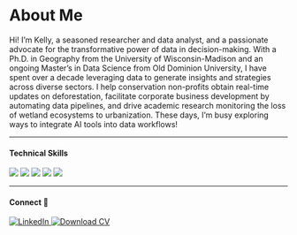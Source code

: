 # About Me
Hi! I’m Kelly, a seasoned researcher and data analyst, and a passionate advocate for the transformative power of data in decision-making. With a Ph.D. in Geography from the University of Wisconsin-Madison and an ongoing Master’s in Data Science from Old Dominion University, I have spent over a decade leveraging data to generate insights and strategies across diverse sectors. I help conservation non-profits obtain real-time updates on deforestation, facilitate corporate business development by automating data pipelines, and drive academic research monitoring the loss of wetland ecosystems to urbanization. These days, I’m busy exploring ways to integrate AI tools into data workflows!

---

#### Technical Skills  
<p>
  <img src="https://img.shields.io/badge/-Python-3776AB?style=flat&logo=python&logoColor=white">
  <img src="https://img.shields.io/badge/-SQL-4479A1?style=flat&logo=sql&logoColor=white">
  <img src="https://img.shields.io/badge/-Excel-217346?style=flat&logo=microsoft-excel&logoColor=white">
  <img src="https://img.shields.io/badge/-Google_Sheets-34A853?style=flat&logo=google-sheets&logoColor=white">
  <img src="https://img.shields.io/badge/-QGIS-589632?style=flat&logo=qgis&logoColor=white">
</p>

---

#### Connect 🤝  
<p>
  <a href="https://www.linkedin.com/in/kelly-wanjing-chen-ph-d-36464038/">
    <img src="https://img.shields.io/badge/-LinkedIn-0A66C2?style=flat&logo=linkedin&logoColor=white" alt="LinkedIn">
  </a>
  <a href="./assets/resume.pdf">
    <img src="https://img.shields.io/badge/-Download_CV-6f42c1?style=flat&logo=adobe-acrobat&logoColor=white" alt="Download CV">
  </a>
</p>
